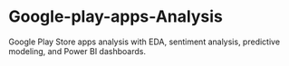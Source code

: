 # Google-play-apps-Analysis
Google Play Store apps analysis with EDA, sentiment analysis, predictive modeling, and Power BI dashboards.
